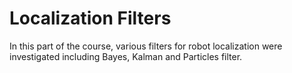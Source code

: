 # Localization Filters

In this part of the course, various filters for robot localization were investigated including Bayes, Kalman and Particles filter.

